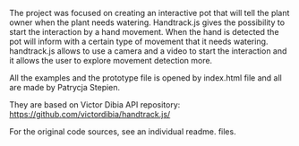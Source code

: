 The project was focused on creating an interactive pot that will tell the plant owner when the plant needs watering. Handtrack.js gives the possibility to start the interaction by a hand movement. When the hand is detected the pot will inform with a certain type of movement that it needs watering.
handtrack.js allows to use a camera and a video to start the interaction and it allows the user to explore movement detection more.

All the examples and the prototype file is opened by index.html file and all are made by Patrycja Stepien. 

They are based on Victor Dibia API repository:
https://github.com/victordibia/handtrack.js/

For the original code sources, see an individual readme. files.